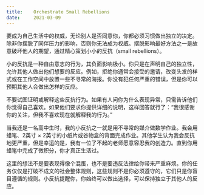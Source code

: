 ```yaml
---
title:    Orchestrate Small Rebellions
date:     2021-03-09
---
```


要成为自己生活中的权威，无论别人是否同意你，你都必须习惯做出独立的决定。除非你摆脱了同伴压力的影响，否则你无法成为权威。摆脱影响最好方法之一是故意破坏他人的期望，通过精心策划小小的反抗（small rebellions）。

小的反抗是一种自由意志的行为，其负面影响极小。你只是在声明自己的独立性，允许其他人做出他们想要的反应。例如，拒绝你通常会接受的邀请，改变头发的样式或在工作空间中放置一些不寻常的海报。你没有犯任何严重的错误，但是你可以预期其他人会做出怎样的反应。

不要试图证明或解释这些反抗行为。如果有人问你为什么表现异常，只需告诉他们你觉得自己喜欢。如果他们要求你提供详细的说明，这样回答就行了：“我很感谢你的关注，但我不喜欢现在就解释我的行为。”

当我还是一名高中生时，我的小反抗之一就是用不寻常的媒介做数学作业。我会用蜡笔、2英寸 $\times$ 2英寸的小纸片或谷物盒的背面完成作业。其他学生认为我会反抗地更严重，但是幸运的是，我有一位了不起的老师愿意容忍我的创造力。直到你用蜡笔中完成了微积分，你才真正生活过。

这里的想法不是要表现得像个混蛋，也不是要违反法律给你带来严重麻烦。你的任务仅仅是打破不成文的社会整体规则，这些规则不是你必须遵守的，它们只是你盲目遵循的规则。小反抗提醒你，你始终可以做出选择，可以保持独立于其他人的反应。
